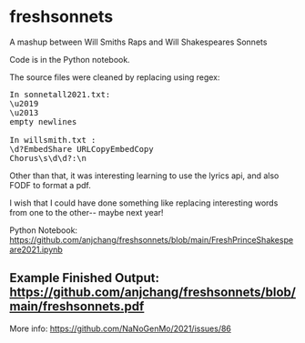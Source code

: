 # freshsonnets
A mashup between Will Smiths Raps and Will Shakespeares Sonnets

Code is in the Python notebook.

The source files were cleaned by replacing using regex:
<pre>
In sonnetall2021.txt:
\u2019
\u2013
empty newlines

In willsmith.txt :
\d?EmbedShare URLCopyEmbedCopy 
Chorus\s\d\d?:\n
</pre>

Other than that, it was interesting learning to use the lyrics api, and also FODF to format a pdf.

I wish that I could have done something like replacing interesting words from one to the other-- maybe next year!

Python Notebook: https://github.com/anjchang/freshsonnets/blob/main/FreshPrinceShakespeare2021.ipynb

Example Finished Output: https://github.com/anjchang/freshsonnets/blob/main/freshsonnets.pdf
---
More info:
https://github.com/NaNoGenMo/2021/issues/86
